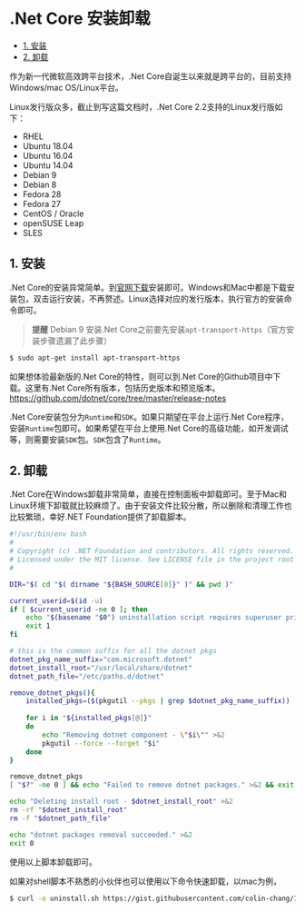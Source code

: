 # .Net Core 安装卸载

* [1. 安装](#1-安装)
* [2. 卸载](#2-卸载)

作为新一代微软高效跨平台技术，.Net Core自诞生以来就是跨平台的，目前支持Windows/mac OS/Linux平台。

Linux发行版众多，截止到写这篇文档时，.Net Core 2.2支持的Linux发行版如下：

* RHEL
* Ubuntu 18.04
* Ubuntu 16.04
* Ubuntu 14.04
* Debian 9
* Debian 8
* Fedora 28
* Fedora 27
* CentOS / Oracle
* openSUSE Leap
* SLES

## 1. 安装
.Net Core的安装异常简单。到[官网下载](https://dotnet.microsoft.com/download)安装即可。Windows和Mac中都是下载安装包，双击运行安装，不再赘述。Linux选择对应的发行版本，执行官方的安装命令即可。

>**提醒** Debian 9 安装.Net Core之前要先安装`apt-transport-https`（官方安装步骤遗漏了此步骤）

```sh
$ sudo apt-get install apt-transport-https
```


如果想体验最新版的.Net Core的特性，则可以到.Net Core的Github项目中下载。这里有.Net Core所有版本，包括历史版本和预览版本。
https://github.com/dotnet/core/tree/master/release-notes

.Net Core安装包分为`Runtime`和`SDK`。如果只期望在平台上运行.Net Core程序，安装`Runtime`包即可。如果希望在平台上使用.Net Core的高级功能，如开发调试等，则需要安装`SDK`包。`SDK`包含了`Runtime`。

## 2. 卸载
.Net Core在Windows卸载非常简单，直接在控制面板中卸载即可。至于Mac和Linux环境下卸载就比较麻烦了。由于安装文件比较分散，所以删除和清理工作也比较繁琐，幸好.NET Foundation提供了卸载脚本。

```sh
#!/usr/bin/env bash
#
# Copyright (c) .NET Foundation and contributors. All rights reserved.
# Licensed under the MIT license. See LICENSE file in the project root for full license information.
#

DIR="$( cd "$( dirname "${BASH_SOURCE[0]}" )" && pwd )"

current_userid=$(id -u)
if [ $current_userid -ne 0 ]; then
    echo "$(basename "$0") uninstallation script requires superuser privileges to run" >&2
    exit 1
fi

# this is the common suffix for all the dotnet pkgs
dotnet_pkg_name_suffix="com.microsoft.dotnet"
dotnet_install_root="/usr/local/share/dotnet"
dotnet_path_file="/etc/paths.d/dotnet"

remove_dotnet_pkgs(){
    installed_pkgs=($(pkgutil --pkgs | grep $dotnet_pkg_name_suffix))
    
    for i in "${installed_pkgs[@]}"
    do
        echo "Removing dotnet component - \"$i\"" >&2
        pkgutil --force --forget "$i"
    done
}

remove_dotnet_pkgs
[ "$?" -ne 0 ] && echo "Failed to remove dotnet packages." >&2 && exit 1

echo "Deleting install root - $dotnet_install_root" >&2
rm -rf "$dotnet_install_root"
rm -f "$dotnet_path_file"

echo "dotnet packages removal succeeded." >&2
exit 0
```
使用以上脚本卸载即可。

如果对shell脚本不熟悉的小伙伴也可以使用以下命令快速卸载，以mac为例，
```sh
$ curl -o uninstall.sh https://gist.githubusercontent.com/colin-chang/1d8da588f399165924dc62dad42598d8/raw/50444ab4db30ab8d6205216dec0c3983333a5d6b/dotnet-uninstall-pkgs.sh && chmod -R 740 uninstall.sh && sudo sh uninstall.sh && rm uninstall.sh
```